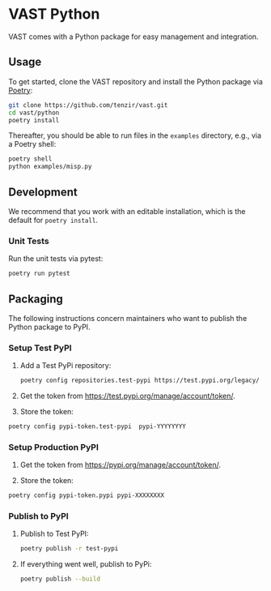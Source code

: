 # VAST Python

VAST comes with a Python package for easy management and integration.

## Usage

To get started, clone the VAST repository and install the Python package via
[Poetry](https://python-poetry.org/docs/):

```bash
git clone https://github.com/tenzir/vast.git
cd vast/python
poetry install
```

Thereafter, you should be able to run files in the `examples` directory, e.g.,
via a Poetry shell:

```bash
poetry shell
python examples/misp.py
```

## Development

We recommend that you work with an editable installation, which is the default
for `poetry install`.

### Unit Tests

Run the unit tests via pytest:

```bash
poetry run pytest
```

## Packaging

The following instructions concern maintainers who want to publish the Python
package to PyPI.

### Setup Test PyPI

1. Add a Test PyPi repository:

   ```bash
   poetry config repositories.test-pypi https://test.pypi.org/legacy/
   ```

2. Get the token from <https://test.pypi.org/manage/account/token/>.

3. Store the token:

  ```bash
  poetry config pypi-token.test-pypi  pypi-YYYYYYYY
  ```

### Setup Production PyPI

1. Get the token from <https://pypi.org/manage/account/token/>.

2. Store the token:

  ```bash
  poetry config pypi-token.pypi pypi-XXXXXXXX
  ```

### Publish to PyPI

1. Publish to Test PyPI:
  
   ```bash
   poetry publish -r test-pypi
   ```

2. If everything went well, publish to PyPi:

   ```bash
   poetry publish --build
   ```
